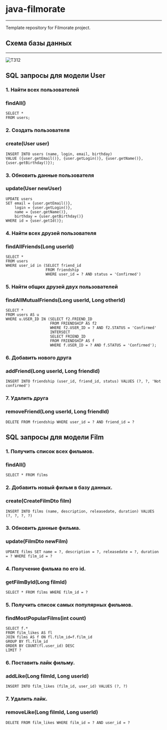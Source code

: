 # java-filmorate

---
Template repository for Filmorate project.


## Схема базы данных

---
![ТЗ12](https://github.com/user-attachments/assets/66f38049-17a3-41ab-b5e5-81b817f30775)

## SQL запросы для модели User

### 1. Найти всех пользователей
### findAll()
```
SELECT *
FROM users;
```
### 2. Создать пользователя
### create(User user)
```
INSERT INTO users (name, login, email, birthday)
VALUE ({user.getEmail()}, {user.getLogin()}, {user.getName()}, {user.getBirthday()});
```
### 3. Обновить данные пользователя
### update(User newUser)
```
UPDATE users 
SET email = {user.getEmail()}, 
    login = {user.getLogin()}, 
    name = {user.getName()}, 
    birthday = {user.getBirthday()}
WHERE id = {user.getId()};
```
### 4. Найти всех друзей пользователя
### findAllFriends(Long userId)
```
SELECT *
FROM users
WHERE user_id in (SELECT friend_id
                  FROM friendship
                  WHERE user_id = ? AND status = 'Confirmed')
```
### 5. Найти общих друзей двух пользователей
### findAllMutualFriends(Long userId, Long otherId)
```
SELECT *
FROM users AS u
WHERE u.USER_ID IN (SELECT f2.FRIEND_ID
                    FROM FRIENDSHIP AS f2
                    WHERE f2.USER_ID = ? AND f2.STATUS = 'Confirmed'
                    INTERSECT
                    SELECT FRIEND_ID
                    FROM FRIENDSHIP AS f
                    WHERE f.USER_ID = ? AND f.STATUS = 'Confirmed');
```
### 6. Добавить нового друга
### addFriend(Long userId, Long friendId)
```
INSERT INTO friendship (user_id, friend_id, status) VALUES (?, ?, 'Not confirmed')
```
### 7. Удалить друга
### removeFriend(Long userId, Long friendId)
```
DELETE FROM friendship WHERE user_id = ? AND friend_id = ?
```

## SQL запросы для модели Film
### 1. Получить список всех фильмов.
### findAll()
```
SELECT * FROM films
```
### 2. Добавить новый фильм в базу данных.
### create(CreateFilmDto film)
```
INSERT INTO films (name, description, releasedate, duration) VALUES (?, ?, ?, ?)
```
### 3. Обновить данные фильма.
### update(FilmDto newFilm)
```
UPDATE films SET name = ?, description = ?, releasedate = ?, duration = ? WHERE film_id = ?
```
### 4. Получение фильма по его id.
### getFilmById(Long filmId)
```
SELECT * FROM films WHERE film_id = ?
```
### 5. Получить список самых популярных фильмов.
### findMostPopularFilms(int count)
```
SELECT f.*
FROM film_likes AS fl 
JOIN films AS f ON fl.film_id=f.film_id
GROUP BY fl.film_id
ORDER BY COUNT(fl.user_id) DESC
LIMIT ?
```
### 6. Поставить лайк фильму.
### addLike(Long filmId, Long userId)
```
INSERT INTO film_likes (film_id, user_id) VALUES (?, ?)
```
### 7. Удалить лайк.
### removeLike(Long filmId, Long userId)
```
DELETE FROM film_likes WHERE film_id = ? AND user_id = ?
```
